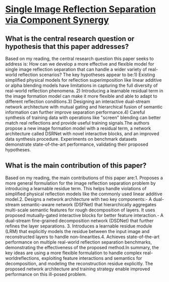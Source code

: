 # [Single Image Reflection Separation via Component Synergy](https://arxiv.org/abs/2308.10027)

## What is the central research question or hypothesis that this paper addresses?

Based on my reading, the central research question this paper seeks to address is: How can we develop a more effective and flexible model for single image reflection separation that can handle a wider variety of real-world reflection scenarios? The key hypotheses appear to be:1) Existing simplified physical models for reflection superimposition like linear additive or alpha blending models have limitations in capturing the full diversity of real-world reflection phenomena. 2) Introducing a learnable residual term in the image formation model can make it more flexible and able to adapt to different reflection conditions.3) Designing an interactive dual-stream network architecture with mutual gating and hierarchical fusion of semantic information can further improve separation performance.4) Careful synthesis of training data with operations like "screen" blending can better match real reflections and provide useful training signals.The authors propose a new image formation model with a residual term, a network architecture called DSRNet with novel interactive blocks, and an improved data synthesis procedure. Experiments on benchmark datasets demonstrate state-of-the-art performance, validating their proposed hypotheses.


## What is the main contribution of this paper?

Based on my reading, the main contributions of this paper are:1. Proposes a more general formulation for the image reflection separation problem by introducing a learnable residue term. This helps handle violations of simplified physical reflection models like the commonly used linear additive model.2. Designs a network architecture with two key components:- A dual-stream semantic-aware network (DSFNet) that hierarchically aggregates multi-scale semantic features for rough decomposition of layers. It uses proposed mutually-gated interactive blocks for better feature interaction.- A dual-stream fine-grained decomposition network (DSDNet) that further refines the layer separations. 3. Introduces a learnable residue module (LRM) that explicitly models the residue between the input image and reconstructed layers to handle non-linearities.4. Achieves state-of-the-art performance on multiple real-world reflection separation benchmarks, demonstrating the effectiveness of the proposed method.In summary, the key ideas are using a more flexible formulation to handle complex real-worldreflections, exploiting feature interactions and semantics for decomposition, and modeling the reconstruction residue explicitly. The proposed network architecture and training strategy enable improved performance on this ill-posed problem.
